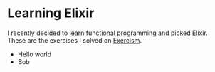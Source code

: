 # Learning Elixir

I recently decided to learn functional programming and picked Elixir.   
These are the exercises I solved on [Exercism](https://exercism.io).

* Hello world
* Bob